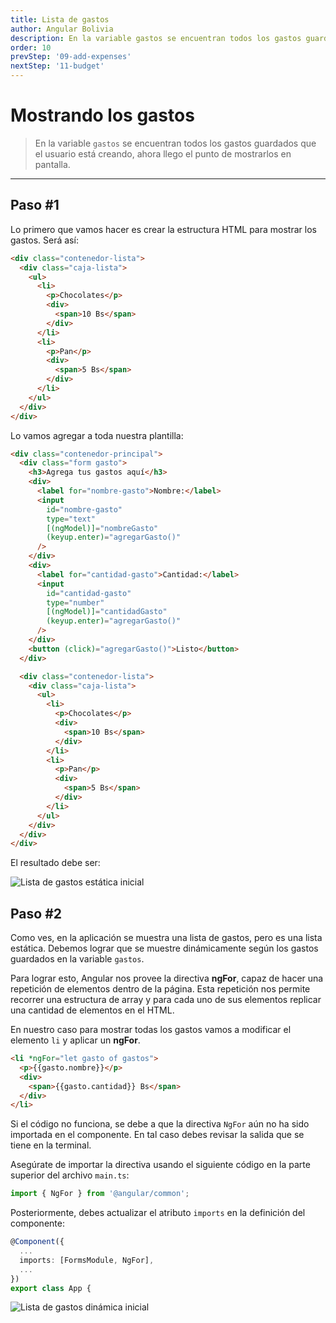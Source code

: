 ```yaml
---
title: Lista de gastos
author: Angular Bolivia
description: En la variable gastos se encuentran todos los gastos guardados que el usuario está creando, ahora llego el punto de mostrarlos en pantalla.
order: 10
prevStep: '09-add-expenses'
nextStep: '11-budget'
---
```


# Mostrando los gastos

> En la variable `gastos` se encuentran todos los gastos guardados que el usuario está creando, ahora llego el punto de mostrarlos en pantalla.

---

## Paso #1

Lo primero que vamos hacer es crear la estructura HTML para mostrar los gastos. Será así:

```html
<div class="contenedor-lista">
  <div class="caja-lista">
    <ul>
      <li>
        <p>Chocolates</p>
        <div>
          <span>10 Bs</span>
        </div>
      </li>
      <li>
        <p>Pan</p>
        <div>
          <span>5 Bs</span>
        </div>
      </li>
    </ul>
  </div>
</div>
```

Lo vamos agregar a toda nuestra plantilla:

```html
<div class="contenedor-principal">
  <div class="form gasto">
    <h3>Agrega tus gastos aquí</h3>
    <div>
      <label for="nombre-gasto">Nombre:</label>
      <input
        id="nombre-gasto"
        type="text"
        [(ngModel)]="nombreGasto"
        (keyup.enter)="agregarGasto()"
      />
    </div>
    <div>
      <label for="cantidad-gasto">Cantidad:</label>
      <input
        id="cantidad-gasto"
        type="number"
        [(ngModel)]="cantidadGasto"
        (keyup.enter)="agregarGasto()"
      />
    </div>
    <button (click)="agregarGasto()">Listo</button>
  </div>

  <div class="contenedor-lista">
    <div class="caja-lista">
      <ul>
        <li>
          <p>Chocolates</p>
          <div>
            <span>10 Bs</span>
          </div>
        </li>
        <li>
          <p>Pan</p>
          <div>
            <span>5 Bs</span>
          </div>
        </li>
      </ul>
    </div>
  </div>
</div>
```

El resultado debe ser:

![Lista de gastos estática inicial](/images/tutorial/template-3.png)

</div>

## Paso #2

Como ves, en la aplicación se muestra una lista de gastos, pero es una lista estática. Debemos lograr que se muestre dinámicamente según los gastos guardados en la variable `gastos`.

Para lograr esto, Angular nos provee la directiva **ngFor**, capaz de hacer una repetición de elementos dentro de la página. Esta repetición nos permite recorrer una estructura de array y para cada uno de sus elementos replicar una cantidad de elementos en el HTML.

En nuestro caso para mostrar todas los gastos vamos a modificar el elemento `li` y aplicar un **ngFor**.

```html
<li *ngFor="let gasto of gastos">
  <p>{{gasto.nombre}}</p>
  <div>
    <span>{{gasto.cantidad}} Bs</span>
  </div>
</li>
```

Si el código no funciona, se debe a que la directiva `NgFor` aún no ha sido importada en el componente. En tal caso debes revisar la salida que se tiene en la terminal.

Asegúrate de importar la directiva usando el siguiente código en la parte superior del archivo `main.ts`:

```ts
import { NgFor } from '@angular/common';
```

Posteriormente, debes actualizar el atributo `imports` en la definición del componente:

```ts
@Component({
  ...
  imports: [FormsModule, NgFor],
  ...
})
export class App {
```

![Lista de gastos dinámica inicial](/images/tutorial/template-4.png)
